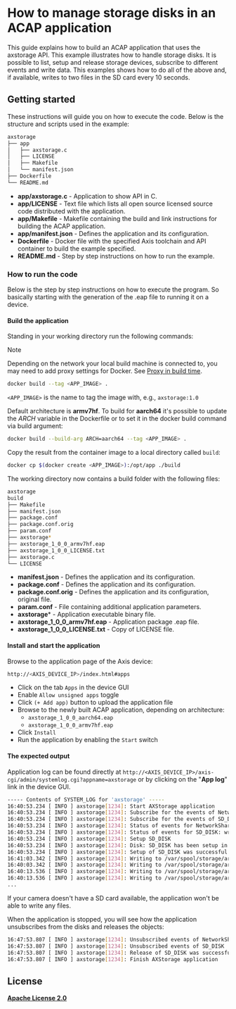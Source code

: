# How to manage storage disks in an ACAP application

This guide explains how to build an ACAP application that uses the axstorage API. This example illustrates how to handle storage disks. It is possible to list, setup and release storage devices, subscribe to different events and write data. This examples shows how to do all of the above and, if available, writes to two files in the SD card every 10 seconds.

## Getting started

These instructions will guide you on how to execute the code. Below is the structure and scripts used in the example:

```sh
axstorage
├── app
│   ├── axstorage.c
│   ├── LICENSE
│   ├── Makefile
│   └── manifest.json
├── Dockerfile
└── README.md
```

- **app/axstorage.c** - Application to show API in C.
- **app/LICENSE** - Text file which lists all open source licensed source code distributed with the application.
- **app/Makefile** - Makefile containing the build and link instructions for building the ACAP application.
- **app/manifest.json** - Defines the application and its configuration.
- **Dockerfile** - Docker file with the specified Axis toolchain and API container to build the example specified.
- **README.md** - Step by step instructions on how to run the example.

### How to run the code

Below is the step by step instructions on how to execute the program. So basically starting with the generation of the .eap file to running it on a device.

#### Build the application

Standing in your working directory run the following commands:

> [!NOTE]
>
> Depending on the network your local build machine is connected to, you may need to add proxy
> settings for Docker. See
> [Proxy in build time](https://axiscommunications.github.io/acap-documentation/docs/develop/proxy#proxy-in-build-time).

```sh
docker build --tag <APP_IMAGE> .
```

`<APP_IMAGE>` is the name to tag the image with, e.g., `axstorage:1.0`

Default architecture is **armv7hf**. To build for **aarch64** it's possible to
update the *ARCH* variable in the Dockerfile or to set it in the docker build
command via build argument:

```sh
docker build --build-arg ARCH=aarch64 --tag <APP_IMAGE> .
```

Copy the result from the container image to a local directory called `build`:

```sh
docker cp $(docker create <APP_IMAGE>):/opt/app ./build
```

The working directory now contains a build folder with the following files:

```sh
axstorage
build
├── Makefile
├── manifest.json
├── package.conf
├── package.conf.orig
├── param.conf
├── axstorage*
├── axstorage_1_0_0_armv7hf.eap
├── axstorage_1_0_0_LICENSE.txt
├── axstorage.c
└── LICENSE
```

- **manifest.json** - Defines the application and its configuration.
- **package.conf** - Defines the application and its configuration.
- **package.conf.orig** - Defines the application and its configuration, original file.
- **param.conf** - File containing additional application parameters.
- **axstorage*** - Application executable binary file.
- **axstorage_1_0_0_armv7hf.eap** - Application package .eap file.
- **axstorage_1_0_0_LICENSE.txt** - Copy of LICENSE file.

#### Install and start the application

Browse to the application page of the Axis device:

```sh
http://<AXIS_DEVICE_IP>/index.html#apps
```

- Click on the tab `Apps` in the device GUI
- Enable `Allow unsigned apps` toggle
- Click `(+ Add app)` button to upload the application file
- Browse to the newly built ACAP application, depending on architecture:
  - `axstorage_1_0_0_aarch64.eap`
  - `axstorage_1_0_0_armv7hf.eap`
- Click `Install`
- Run the application by enabling the `Start` switch

#### The expected output

Application log can be found directly at `http://<AXIS_DEVICE_IP>/axis-cgi/admin/systemlog.cgi?appname=axstorage` or by clicking on the "**App log**" link in the device GUI.

```sh
----- Contents of SYSTEM_LOG for 'axstorage' -----
16:40:53.234 [ INFO ] axstorage[1234]: Start AXStorage application
16:40:53.234 [ INFO ] axstorage[1234]: Subscribe for the events of NetworkShare
16:40:53.234 [ INFO ] axstorage[1234]: Subscribe for the events of SD_DISK
16:40:53.234 [ INFO ] axstorage[1234]: Status of events for NetworkShare: writable NO, available NO, exiting NO, full NO
16:40:53.234 [ INFO ] axstorage[1234]: Status of events for SD_DISK: writable YES, available YES, exiting NO, full NO
16:40:53.234 [ INFO ] axstorage[1234]: Setup SD_DISK
16:40:53.234 [ INFO ] axstorage[1234]: Disk: SD_DISK has been setup in /var/spool/storage/areas/SD_DISK/axstorage
16:40:53.234 [ INFO ] axstorage[1234]: Setup of SD_DISK was successful
16:41:03.342 [ INFO ] axstorage[1234]: Writing to /var/spool/storage/areas/SD_DISK/axstorage/file1.log
16:40:03.342 [ INFO ] axstorage[1234]: Writing to /var/spool/storage/areas/SD_DISK/axstorage/file2.log
16:40:13.536 [ INFO ] axstorage[1234]: Writing to /var/spool/storage/areas/SD_DISK/axstorage/file1.log
16:40:13.536 [ INFO ] axstorage[1234]: Writing to /var/spool/storage/areas/SD_DISK/axstorage/file2.log
...
```

If your camera doesn't have a SD card available, the application won't be able to write any files.

When the application is stopped, you will see how the application unsubscribes from the disks and releases the objects:

```sh
16:47:53.807 [ INFO ] axstorage[1234]: Unsubscribed events of NetworkShare
16:47:53.807 [ INFO ] axstorage[1234]: Unsubscribed events of SD_DISK
16:47:53.807 [ INFO ] axstorage[1234]: Release of SD_DISK was successful
16:47:53.807 [ INFO ] axstorage[1234]: Finish AXStorage application
```

## License

**[Apache License 2.0](../LICENSE)**
